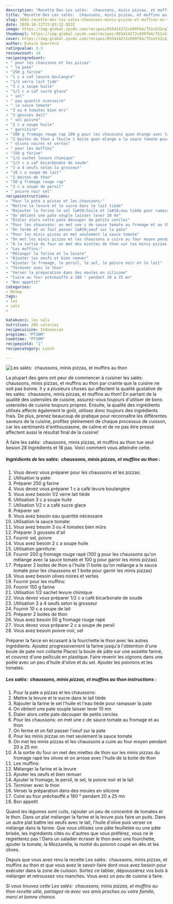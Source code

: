 ```yaml
---
description: "Recette Des Les salés:  chaussons, minis pizzas, et muffins au thon"
title: "Recette Des Les salés:  chaussons, minis pizzas, et muffins au thon"
slug: 5683-recette-des-les-sales-chaussons-minis-pizzas-et-muffins-au-thon
date: 2020-10-12T23:03:12.922Z
image: https://img-global.cpcdn.com/recipes/855414272c699f64/751x532cq70/les-sales-chaussons-minis-pizzas-et-muffins-au-thon-photo-principale-de-la-recette.jpg
thumbnail: https://img-global.cpcdn.com/recipes/855414272c699f64/751x532cq70/les-sales-chaussons-minis-pizzas-et-muffins-au-thon-photo-principale-de-la-recette.jpg
cover: https://img-global.cpcdn.com/recipes/855414272c699f64/751x532cq70/les-sales-chaussons-minis-pizzas-et-muffins-au-thon-photo-principale-de-la-recette.jpg
author: Eunice Guerrero
ratingvalue: 3.3
reviewcount: 14
recipeingredient:
- " pour les chaussons et les pizzas"
- " la pate"
- "250 g farine"
- "1 c a caf levure boulangre"
- "1/2 verre lait tide"
- "3 c a soupe huile"
- "1/2 c a caf sucre glace"
- " sel"
- " eau quantit ncessaire"
- " la sauce tomate"
- "3 ou 4 tomates bien mrs"
- "3 gousses dail"
- " sel poivre"
- "2 c a soupe huile"
- " garniture"
- "200 g fromage rouge rap 100 g pour les chaussons quon mlange avec la sauce tomate et 100 g pour garnir les minis pizzas"
- "2 boites de thon a lhuile 1 boite quon mlange a la sauce tomate pour les chaussons et 1 boite pour garnir les minis pizzas"
- " olives noires et vertes"
- " pour les muffins"
- "150 g farine"
- "1/2 sachet levure chimique"
- "1/2 c a caf bicarbonate de soude"
- "3 a 4 oeufs selon la grosseur"
- "10 c a soupe de lait"
- "2 boites de thon"
- "50 g fromage rouge rap"
- "2 c a soupe de persil"
- " poivre noir sel"
recipeinstructions:
- "Pour la pate a pizzas et les chaussons:"
- "Mettre la levure et le sucre dans le lait tiède"
- "Rajouter la farine le sel l&#39;huile et l&#39;eau tiède pour ramasser la pate"
- "On obtient une pate souple laisser lever 10 mn"
- "Étaler alors cette pate découper de petits cercles"
- "Pour les chaussons: on met une c de sauce tomate au fromage et au thon"
- "On ferme et on fait passer l&#39;oeuf sur la pate"
- "Pour les minis pizzas on met seulement la sauce tomate"
- "On met les minis pizzas et les chaussons a cuire au four moyen pendant 20 a 25 mn"
- "A la sortie du four on met des miettes de thon sur les minis pizzas du fromage rapé les olives et on arrose avec l&#39;huile de la boite de thon"
- "Les muffins:"
- "Mélanger la farine et la levure"
- "Ajouter les oeufs et bien remuer"
- "Ajouter le fromage, le persil, le sel, le poivre noir et le lait"
- "Terminer avec le thon"
- "Verser la préparation dans des moules en silicone"
- "Cuire au four préchauffé a 180 ° pendant 20 a 25 mn"
- "Bon appetit"
categories:
- Resep
tags:
- les
- sals
- 

katakunci: les sals  
nutrition: 205 calories
recipecuisine: Indonesian
preptime: "PT30M"
cooktime: "PT30M"
recipeyield: "1"
recipecategory: Lunch

---
```



![Les salés:  chaussons, minis pizzas, et muffins au thon](https://img-global.cpcdn.com/recipes/855414272c699f64/751x532cq70/les-sales-chaussons-minis-pizzas-et-muffins-au-thon-photo-principale-de-la-recette.jpg)

La plupart des gens ont peur de commencer à cuisiner les salés:  chaussons, minis pizzas, et muffins au thon par crainte que la cuisine ne soit pas bonne. Il y a plusieurs choses qui affectent la qualité gustative de les salés:  chaussons, minis pizzas, et muffins au thon! En partant de la qualité des ustensiles de cuisine, assurez-vous toujours d'utiliser de bons ustensiles de cuisine toujours propres. Ensuite, la qualité des ingrédients utilisés affecte également le goût, utilisez donc toujours des ingrédients frais. De plus, prenez beaucoup de pratique pour reconnaître les différentes saveurs de la cuisine, profitez pleinement de chaque processus de cuisson, car les sentiments d'enthousiasme, de calme et de ne pas être pressé affectent aussi le résultat final de la cuisine!

<!--inarticleads1-->

À faire les salés:  chaussons, minis pizzas, et muffins au thon tue seul besion 28 Ingrédients et 18 pas. Voici comment vous atteindre cette.

##### Ingrédients de les salés:  chaussons, minis pizzas, et muffins au thon :

1. Vous devez vous préparer  pour les chaussons et les pizzas:
1. Utilisation  la pate:
1. Préparer 250 g farine
1. Vous devez vous préparer 1 c a café levure boulangère
1. Vous avez besoin 1/2 verre lait tiède
1. Utilisation 3 c a soupe huile
1. Utilisation 1/2 c a café sucre glace
1. Préparer  sel
1. Vous avez besoin  eau quantité nécessaire
1. Utilisation  la sauce tomate:
1. Vous avez besoin 3 ou 4 tomates bien mûrs
1. Préparer 3 gousses d&#39;ail
1. Fournir  sel, poivre
1. Vous avez besoin 2 c a soupe huile
1. Utilisation  garniture:
1. Fournir 200 g fromage rouge rapé (100 g pour les chaussons qu&#39;on mélange avec la sauce tomate et 100 g pour garnir les minis pizzas)
1. Préparer 2 boites de thon a l&#39;huile (1 boite qu&#39;on mélange a la sauce tomate pour les chaussons et 1 boite pour garnir les minis pizzas)
1. Vous avez besoin  olives noires et vertes
1. Fournir  pour les muffins:
1. Fournir 150 g farine
1. Utilisation 1/2 sachet levure chimique
1. Vous devez vous préparer 1/2 c a café bicarbonate de soude
1. Utilisation 3 a 4 oeufs selon la grosseur
1. Fournir 10 c a soupe de lait
1. Préparer 2 boites de thon
1. Vous avez besoin 50 g fromage rouge rapé
1. Vous devez vous préparer 2 c a soupe de persil
1. Vous avez besoin  poivre noir, sel


Préparer la farce en écrasant à la fourchette le thon avec les autres ingrédients. Ajoutez progressivement la farine jusqu&#39;à l&#39;obtention d&#39;une boule de pate non collante Placez la boule de pâte sur une assiette fariné, et couvrez d&#39;une pellicule en plastique. Faire revenir les oignons dans une poêle avec un peu d&#39;huile d&#39;olive et du sel. Ajouter les poivrons et les tomates. 

<!--inarticleads2-->

##### Les salés:  chaussons, minis pizzas, et muffins au thon instructions :

1. Pour la pate a pizzas et les chaussons:
1. Mettre la levure et le sucre dans le lait tiède
1. Rajouter la farine le sel l&#39;huile et l&#39;eau tiède pour ramasser la pate
1. On obtient une pate souple laisser lever 10 mn
1. Étaler alors cette pate découper de petits cercles
1. Pour les chaussons: on met une c de sauce tomate au fromage et au thon
1. On ferme et on fait passer l&#39;oeuf sur la pate
1. Pour les minis pizzas on met seulement la sauce tomate
1. On met les minis pizzas et les chaussons a cuire au four moyen pendant 20 a 25 mn
1. A la sortie du four on met des miettes de thon sur les minis pizzas du fromage rapé les olives et on arrose avec l&#39;huile de la boite de thon
1. Les muffins:
1. Mélanger la farine et la levure
1. Ajouter les oeufs et bien remuer
1. Ajouter le fromage, le persil, le sel, le poivre noir et le lait
1. Terminer avec le thon
1. Verser la préparation dans des moules en silicone
1. Cuire au four préchauffé a 180 ° pendant 20 a 25 mn
1. Bon appetit


Quand les légumes sont cuits, rajouter un peu de concentré de tomates et le thon. Dans un plat mélanger la farine et la levure puis faire un puits. Dans un autre plat battre les oeufs avec le lait, l&#39;huile d&#39;olive puis verser ce mélange dans la farine. Que vous utilisiez une pâte feuilletée ou une pâte brisée, les ingrédients cités ou d&#39;autres que vous préférez, vous ne le regretterez pas ! Dans un saladier écraser le thon avec une fourchette, ajouter la tomate, la Mozzarella, la moitié du poivron coupé en dés et les olives. 

<!--inarticleads1-->

<p>
Depuis que vous avez revu la recette Les salés:  chaussons, minis pizzas, et muffins au thon et que vous avez le savoir-faire dont vous avez besoin pour exécuter dans la zone de cuisson. Sortez ce tablier, dépoussiérez vos bols à mélanger et retroussez vos manches. Vous avez un peu de cuisine à faire.
</p>

<p>
<i>Si vous trouvez cette Les salés:  chaussons, minis pizzas, et muffins au thon recette utile, partagez-la avec vos amis proches ou votre famille, merci et bonne chance.</i>
</p>
